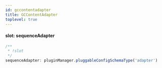 ```yaml
---
id: gccontentadapter
title: GCContentAdapter
toplevel: true
---
```


#### slot: sequenceAdapter

```js
/**
 * !slot
 */
sequenceAdapter: pluginManager.pluggableConfigSchemaType('adapter')
```
